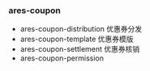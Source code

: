 ### ares-coupon
- ares-coupon-distribution 优惠券分发
- ares-coupon-template 优惠券模版
- ares-coupon-settlement 优惠券核销
- ares-coupon-permission 